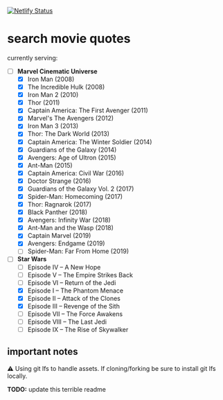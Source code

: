 [![Netlify Status](https://api.netlify.com/api/v1/badges/a056fcd7-cf71-4967-867f-321d71f4cd6e/deploy-status)](https://app.netlify.com/sites/sad-albattani-79cbe1/deploys)

# search movie quotes

currently serving:
- [ ] **Marvel Cinematic Universe**
  - [x] Iron Man (2008)
  - [x] The Incredible Hulk (2008)
  - [x] Iron Man 2 (2010)
  - [x] Thor (2011)
  - [x] Captain America: The First Avenger (2011)
  - [x] Marvel's The Avengers (2012)
  - [x] Iron Man 3 (2013)
  - [x] Thor: The Dark World (2013)
  - [x] Captain America: The Winter Soldier (2014)
  - [x] Guardians of the Galaxy (2014)
  - [x] Avengers: Age of Ultron (2015)
  - [x] Ant-Man (2015)
  - [x] Captain America: Civil War (2016)
  - [x] Doctor Strange (2016)
  - [x] Guardians of the Galaxy Vol. 2 (2017)
  - [x] Spider-Man: Homecoming (2017)
  - [x] Thor: Ragnarok (2017)
  - [x] Black Panther (2018)
  - [x] Avengers: Infinity War (2018)
  - [x] Ant-Man and the Wasp (2018)
  - [x] Captain Marvel (2019)
  - [x] Avengers: Endgame (2019)
  - [ ] Spider-Man: Far From Home (2019)
- [ ] **Star Wars**
  - [ ] Episode IV – A New Hope
  - [ ] Episode V – The Empire Strikes Back
  - [ ] Episode VI – Return of the Jedi
  - [x] Episode I – The Phantom Menace
  - [x] Episode II – Attack of the Clones
  - [x] Episode III – Revenge of the Sith
  - [ ] Episode VII – The Force Awakens
  - [ ] Episode VIII – The Last Jedi
  - [ ] Episode IX – The Rise of Skywalker

## important notes
:warning: Using git lfs to handle assets. If cloning/forking be sure to install git lfs locally.

**TODO:** update this terrible readme